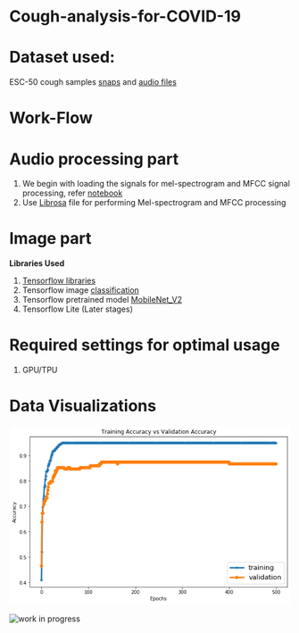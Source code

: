 # Cough-analysis-for-COVID-19
# Dataset used:

ESC-50 cough samples [snaps](https://www.kaggle.com/kartikay99k/cough-detection) and [audio files](https://www.kaggle.com/mmoreaux/environmental-sound-classification-50)

# Work-Flow
# Audio processing part
1. We begin with loading the signals for mel-spectrogram and MFCC signal processing, refer [notebook](signal_processing.ipynb)
2. Use [Librosa](https://librosa.org/librosa/) file for performing Mel-spectrogram and MFCC processing

# Image part

**Libraries Used**
1. [Tensorflow libraries](https://tensorflow.org/)
2. Tensorflow image [classification](https://www.tensorflow.org/tutorials/images/classification)
3. Tensorflow pretrained model [MobileNet_V2](https://www.tensorflow.org/api_docs/python/tf/keras/applications/MobileNetV2)
4. Tensorflow Lite (Later stages)

# Required settings for optimal usage
1. GPU/TPU

# Data Visualizations

![metrics](download.png)

![work in progress](https://image.shutterstock.com/z/stock-vector-caution-work-in-progress-image-1473524501.jpg)
